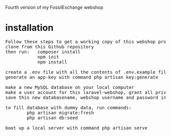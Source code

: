 Fourth version of my FossilExchange webshop

# installation
<pre>
Follow these steps to get a working copy of this webshop project on your local computer: 
clone from this Github repository
then run:   composer install
            npm init
            npm install

create a .env file with all the contents of .env.example file
generate an app-key with command php artisan key:generate

make a new MySQL database on your local computer
make a user account for this laravel-webshop, grant all privileges and generate a password
save this new databasename, webshop username and password in the .env file

to fill database with dummy data, run commands:
        php artisan migrate:fresh
        php artisan db:seed

boot up a local server with command php artisan serve
</pre>
